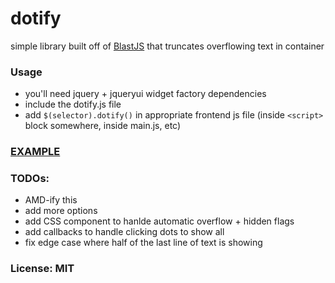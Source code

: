 dotify
======

simple library built off of [BlastJS](https://github.com/julianshapiro/blast) that truncates overflowing text in container

### Usage

- you'll need jquery + jqueryui widget factory dependencies
- include the dotify.js file
- add `$(selector).dotify()` in appropriate frontend js file (inside `<script>` block somewhere, inside main.js, etc)

### [EXAMPLE](http://jsfiddle.net/MzH74/4/) 

### TODOs:

- AMD-ify this
- add more options
- add CSS component to hanlde automatic overflow + hidden flags
- add callbacks to handle clicking dots to show all 
- fix edge case where half of the last line of text is showing

### License: MIT
